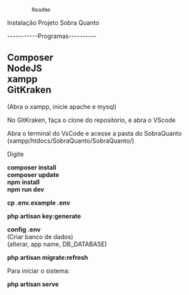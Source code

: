 
			Readme



Instalação Projeto Sobra Quanto

-----------Programas----------

Composer<br>
NodeJS<br>
xampp<br>
GitKraken<br>
------------------------------
(Abra o xampp, inicie apache e mysql)

No GitKraken, faça o clone do repositorio, e abra o VScode

Abra o terminal do VsCode e acesse a pasta do SobraQuanto (xampp/htdocs/SobraQuanto/SobraQuanto/)

Digite

**composer install**<br>
**composer update**<br>
**npm install** <br>
**npm run dev**<br>

**cp .env.example .env**<br>

**php artisan key:generate**<br> 

**config .env** <br>
(Criar banco de dados)<br>
(alterar, app name, DB_DATABASE)<br>




**php artisan migrate:refresh** <br>

Para iniciar o sistema:<br>

**php artisan serve**<br>
